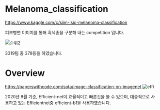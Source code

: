 # Melanoma_classification

https://www.kaggle.com/c/siim-isic-melanoma-classification

피부병변 이미지를 통해 흑색종을 구분해 내는 competition 입니다.

![순위2](https://user-images.githubusercontent.com/50981989/90606126-56c5b700-e23a-11ea-894a-ca9087674dce.PNG)

3319팀 중 378등을 하였습니다.



# Overview

https://paperswithcode.com/sota/image-classification-on-imagenet
![effi](https://user-images.githubusercontent.com/50981989/90606537-ed927380-e23a-11ea-9d47-f87eed77a08f.PNG)

2020년 8월 기준, Efficient-net이 효율적이고 빠른것을 볼 수 있으며, 대중적으로 사용하고 있는 Efficientnet중 efficient-b1을 사용하였습니다.


